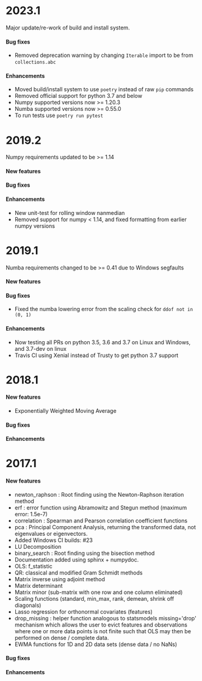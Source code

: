 # 2023.1

Major update/re-work of build and install system.

#### Bug fixes

- Removed deprecation warning by changing `Iterable` import to be from `collections.abc`

#### Enhancements

- Moved build/install system to use `poetry` instead of raw `pip` commands
- Removed official support for python 3.7 and below
- Numpy supported versions now >= 1.20.3
- Numba supported versions now >= 0.55.0
- To run tests use `poetry run pytest`

# 2019.2

Numpy requirements updated to be >= 1.14

#### New features

#### Bug fixes

#### Enhancements

- New unit-test for rolling window nanmedian
- Removed support for numpy < 1.14, and fixed formatting from earlier numpy versions

# 2019.1

Numba requirements changed to be >= 0.41 due to Windows segfaults

#### New features

#### Bug fixes

- Fixed the numba lowering error from the scaling check for `ddof not in (0, 1)`

#### Enhancements

- Now testing all PRs on python 3.5, 3.6 and 3.7 on Linux and Windows, and 3.7-dev on linux
- Travis CI using Xenial instead of Trusty to get python 3.7 support

# 2018.1

#### New features

- Exponentially Weighted Moving Average

#### Bug fixes


#### Enhancements

# 2017.1

#### New features

- newton_raphson : Root finding using the Newton-Raphson iteration method
- erf : error function using Abramowitz and Stegun method (maximum error: 1.5e-7) 
- correlation : Spearman and Pearson correlation coefficient functions
- pca : Principal Component Analysis, returning the transformed data, not eigenvalues
or eigenvectors.
- Added Windows CI builds: #23
- LU Decomposition
- binary_search : Root finding using the bisection method
- Documentation added using sphinx + numpydoc.
- OLS: f_statistic
- QR: classical and modified Gram Schmidt methods
- Matrix inverse using adjoint method
- Matrix determinant
- Matrix minor (sub-matrix with one row and one column eliminated)
- Scaling functions (standard, min_max, rank, demean, shrink off diagonals)
- Lasso regression for orthonormal covariates (features)
- drop_missing : helper function analogous to statsmodels missing='drop' mechanism which allows the user to evict 
features and observations where one or more data points is not finite such that OLS may then be performed on dense / 
complete data.
- EWMA functions for 1D and 2D data sets (dense data / no NaNs)

#### Bug fixes


#### Enhancements
